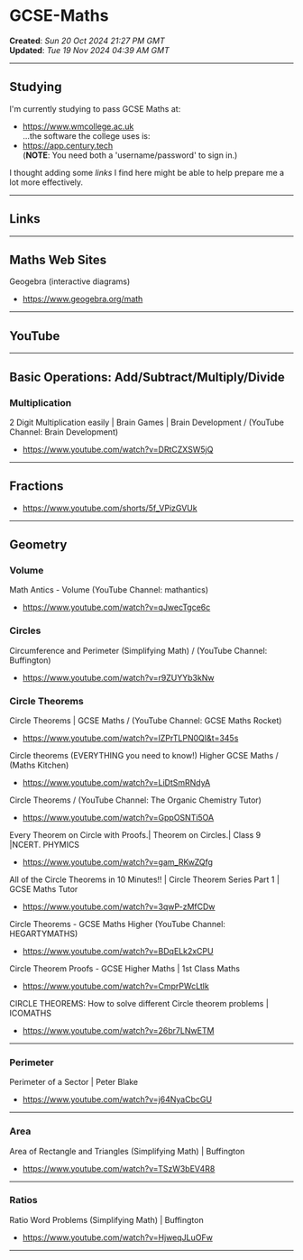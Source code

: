 # GCSE-Maths

**Created**: *Sun 20 Oct 2024 21:27 PM GMT*   
**Updated**: *Tue 19 Nov 2024 04:39 AM GMT*   

-----

## Studying

I'm currently studying to pass GCSE Maths at:    
- https://www.wmcollege.ac.uk  
...the software the college uses is:  
- https://app.century.tech  
(**NOTE**: You need both a 'username/password' to sign in.)  
    
I thought adding some *links* I find here might be able to help prepare me a lot more effectively.   
  
-----

## Links

-----

## Maths Web Sites

Geogebra  (interactive diagrams)  
- https://www.geogebra.org/math  


-----

## YouTube

-----

## Basic Operations: Add/Subtract/Multiply/Divide

### Multiplication

2 Digit Multiplication easily | Brain Games | Brain Development / (YouTube Channel: Brain Development)  
- https://www.youtube.com/watch?v=DRtCZXSW5jQ
  
-----

## Fractions

- https://www.youtube.com/shorts/5f_VPizGVUk

-----

## Geometry

### Volume

Math Antics - Volume (YouTube Channel: mathantics)  
- https://www.youtube.com/watch?v=qJwecTgce6c  
 
### Circles

Circumference and Perimeter (Simplifying Math) / (YouTube Channel: Buffington)  
- https://www.youtube.com/watch?v=r9ZUYYb3kNw  

### Circle Theorems

Circle Theorems | GCSE Maths / (YouTube Channel: GCSE Maths Rocket)
- https://www.youtube.com/watch?v=IZPrTLPN0QI&t=345s

Circle theorems (EVERYTHING you need to know!) Higher GCSE Maths / (Maths Kitchen)  
- https://www.youtube.com/watch?v=LiDtSmRNdyA  

Circle Theorems / (YouTube Channel: The Organic Chemistry Tutor)  
- https://www.youtube.com/watch?v=GppOSNTi5OA  

Every Theorem on Circle with Proofs.| Theorem on Circles.| Class 9 |NCERT.
PHYMICS  
- https://www.youtube.com/watch?v=gam_RKwZQfg  

All of the Circle Theorems in 10 Minutes!! | Circle Theorem Series Part 1 | GCSE Maths Tutor   
- https://www.youtube.com/watch?v=3qwP-zMfCDw  

Circle Theorems - GCSE Maths Higher (YouTube Channel: HEGARTYMATHS)  
- https://www.youtube.com/watch?v=BDqELk2xCPU  

Circle Theorem Proofs - GCSE Higher Maths | 1st Class Maths  
- https://www.youtube.com/watch?v=CmprPWcLtlk

CIRCLE THEOREMS: How to solve different Circle theorem problems | ICOMATHS   
- https://www.youtube.com/watch?v=26br7LNwETM  

-----

### Perimeter

Perimeter of a Sector | Peter Blake  
- https://www.youtube.com/watch?v=j64NyaCbcGU

-----

### Area

Area of Rectangle and Triangles (Simplifying Math) | Buffington    
- https://www.youtube.com/watch?v=TSzW3bEV4R8  
  
-----

### Ratios

Ratio Word Problems (Simplifying Math) | Buffington
- https://www.youtube.com/watch?v=HjweqJLuOFw

-----

